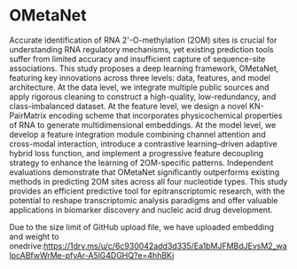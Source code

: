 # OMetaNet
Accurate identification of RNA 2'-O-methylation (2OM) sites is crucial for understanding RNA regulatory mechanisms, yet existing prediction tools suffer from limited accuracy and insufficient capture of sequence-site associations. This study proposes a deep learning framework, OMetaNet, featuring key innovations across three levels: data, features, and model architecture. At the data level, we integrate multiple public sources and apply rigorous cleaning to construct a high-quality, low-redundancy, and class-imbalanced dataset. At the feature level, we design a novel KN-PairMatrix encoding scheme that incorporates physicochemical properties of RNA to generate multidimensional embeddings. At the model level, we develop a feature integration module combining channel attention and cross-modal interaction, introduce a contrastive learning–driven adaptive hybrid loss function, and implement a progressive feature decoupling strategy to enhance the learning of 2OM-specific patterns. Independent evaluations demonstrate that OMetaNet significantly outperforms existing methods in predicting 2OM sites across all four nucleotide types. This study provides an efficient predictive tool for epitranscriptomic research, with the potential to reshape transcriptomic analysis paradigms and offer valuable applications in biomarker discovery and nucleic acid drug development.

Due to the size limit of GitHub upload file, we have uploaded embedding and weight to onedrive:https://1drv.ms/u/c/6c930042add3d335/Ea1bMJFMBdJEvsM2_walpcABfwWrMe-pfyAr-A5lG4DGHQ?e=4hhBKi
